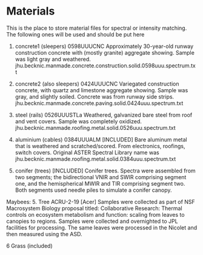 # Materials
This is the place to store material files for spectral or intensity matching.
The following ones will be used and should be put here

1. concrete1 (sleepers) 0598UUUCNC
   Approximately 30-year-old runway construction concrete with (mostly granite) aggregate showing. 
   Sample was light gray and weathered. 
   jhu.becknic.manmade.concrete.construction.solid.0598uuu.spectrum.txt

2. concrete2 (also sleepers) 0424UUUCNC
   Variegated construction concrete, with quartz and limestone aggregate showing.
   Sample was gray, and slightly soiled. Concrete was from runway side strips.
   jhu.becknic.manmade.concrete.paving.solid.0424uuu.spectrum.txt 

3. steel (rails) 0526UUUSTLa
   Weathered, galvanized bare steel from roof and vent covers. Sample was completely oxidized. 
   jhu.becknic.manmade.roofing.metal.solid.0526uuu.spectrum.txt

4. aluminium (cables) 0384UUUALM [INCLUDED]
   Bare aluminum metal that is weathered and scratched/scored.  From electronics, roofings, switch covers. 
   Original ASTER Spectral Library name was jhu.becknic.manmade.roofing.metal.solid.0384uuu.spectrum.txt

5. conifer (trees) [INCLUDED]
   Conifer trees.  Spectra were assembled from two segments; the bidirectional VNIR and SWIR comprising segment one, and 
   the hemispherical MWIR and TIR comprising segment two. Both segments used needle piles to simulate a conifer canopy.


Maybees:
5. Tree ACRU-2-19 [Acer]
   Samples were collected as part of NSF Macrosystem Biology proposal titled: Collaborative Research:  Thermal controls 
   on ecosystem metabolism and function: scaling from leaves to canopies to regions. Samples were collected and overnighted 
   to JPL facilities for processing. The same leaves were processed in the Nicolet and then measured using the ASD.

6 Grass (included)